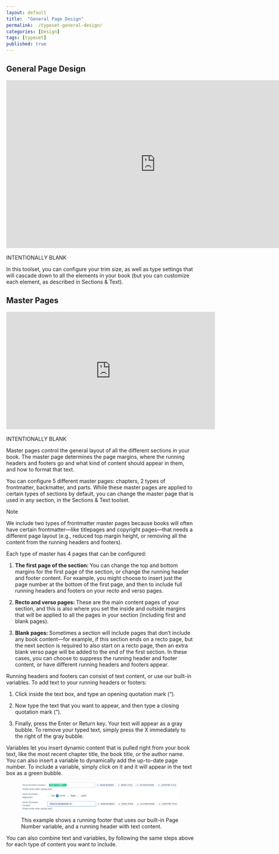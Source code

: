 ```yaml
---
layout: default
title:  "General Page Design"
permalink:  /typeset-general-design/
categories: [Design]
tags: [typeset]
published: true
---
```


<section data-type="chapter" class="hsecchapter" data-hederis-type="hsecchapter" id="typeset-general-design" data-pi-attrs="id: typeset-general-design; data-tags: typeset;" role="doc-chapter" data-tags="typeset" data-author-name=" " data-book-title=" " title="General Page Design"><h1 data-hederis-type="hblkchaptitle" class="hblkchaptitle" id="pfm13firM">General Page Design</h1>
    <iframe width="800" height="450" src="https://www.youtube.com/embed/uJFdCjW8Rl8" frameborder="0" allow="accelerometer;" encrypted-media="" gyroscope="" picture-in-picture="" allowfullscreen="" id="p83zk7TBZ"></iframe>
    <p data-embedded-html="true" id="py1mmkqT2">INTENTIONALLY BLANK</p>
    <p class="hblkp" data-hederis-type="hblkp" id="typeset-master-pages" data-pi-attrs="id: typeset-master-pages; data-tags: typeset;" data-tags="typeset">In this toolset, you can configure your trim size, as well as type settings that will cascade down to all the elements in your book (but you can customize each element, as described in Sections &amp; Text).</p>
    <h1 data-hederis-type="hblkchaptitle" class="hblkchaptitle" id="pWcDHzLNm">Master Pages</h1>
    <iframe width="560" height="315" src="https://www.youtube.com/embed/OVFvTesq8-E" frameborder="0" allow="accelerometer;" autoplay="" encrypted-media="" gyroscope="" picture-in-picture="" allowfullscreen="" id="pYBtJyiLu"></iframe>
    <p data-embedded-html="true" id="pQ6TMFoWQ">INTENTIONALLY BLANK</p>
    <p class="hblkp" data-hederis-type="hblkp" id="proLFuMw6">Master pages control the general layout of all the different sections in your book. The master page determines the page margins, where the running headers and footers go and what kind of content should appear in them, and how to format that text.</p>
    <p class="hblkp" data-hederis-type="hblkp" id="pbGwvDzzA">You can configure 5 different master pages: chapters, 2 types of frontmatter, backmatter, and parts. While these master pages are applied to certain types of sections by default, you can change the master page that is used in any section, in the Sections &amp; Text toolset.</p>
    <aside class="hwprbox box" data-hederis-type="hwprbox" id="pax7pRbw6" data-type="sidebar"><p class="hblktype" data-hederis-type="hblktype" id="pdb15g5OV">Note</p>
    <p class="hblkp" data-hederis-type="hblkp" id="pdb0oRtnc">We include two types of frontmatter master pages because books will often have certain frontmatter&#8212;like titlepages and copyright pages&#8212;that needs a different page layout (e.g., reduced top margin height, or removing all the content from the running headers and footers). </p>
    </aside>
    <p class="hblkp" data-hederis-type="hblkp" id="pKnlpUnhA">Each type of master has 4 pages that can be configured:</p>
    <ol class="hwprnumlist" data-hederis-type="hwprnumlist" id="pChV39ms3"><li class="hblkoli" data-hederis-type="hblkoli" id="li061xFXDN"><p class="hblkoli" data-hederis-type="hblklip" id="paTqwLLwL"><strong class="hspanstrong" data-hederis-type="hspanstrong" id="p0cDdFyxL">The first page of the section: </strong>You can change the top and bottom margins for the first page of the section, or change the running header and footer content. For example, you might choose to insert just the page number at the bottom of the first page, and then to include full running headers and footers on your recto and verso pages.</p></li>
    <li class="hblkoli" data-hederis-type="hblkoli" id="li3TJvmDAt"><p class="hblkoli" data-hederis-type="hblklip" id="p0QHBA5KQ"><strong class="hspanstrong" data-hederis-type="hspanstrong" id="pOBYTdm7l">Recto and verso pages: </strong>These are the main content pages of your section, and this is also where you set the inside and outside margins that will be applied to all the pages in your section (including first and blank pages).</p></li>
    <li class="hblkoli" data-hederis-type="hblkoli" id="lifZvLkcSo"><p class="hblkoli" data-hederis-type="hblklip" id="pX5wemf9U"><strong class="hspanstrong" data-hederis-type="hspanstrong" id="paHm25m2s">Blank pages: </strong>Sometimes a section will include pages that don&#8217;t include any book content&#8212;for example, if this section ends on a recto page, but the next section is required to also start on a recto page, then an extra blank verso page will be added to the end of the first section. In these cases, you can choose to suppress the running header and footer content, or have different running headers and footers appear.</p></li>
    </ol>
    <p class="hblkp" data-hederis-type="hblkp" id="p1pHjurZK">Running headers and footers can consist of text content, or use our built-in variables. To add text to your running headers or footers:</p>
    <ol class="hwprnumlist" data-hederis-type="hwprnumlist" id="pzMUhqPXV"><li class="hblkoli" data-hederis-type="hblkoli" id="litr1jRaKa"><p class="hblkoli" data-hederis-type="hblklip" id="paYAKrs7L">Click inside the text box, and type an opening quotation mark (&#8220;).</p></li>
    <li class="hblkoli" data-hederis-type="hblkoli" id="lil4RMZhX0"><p class="hblkoli" data-hederis-type="hblklip" id="pRpzOmG5Y">Now type the text that you want to appear, and then type a closing quotation mark (&#8221;).</p></li>
    <li class="hblkoli" data-hederis-type="hblkoli" id="livY31l4jI"><p class="hblkoli" data-hederis-type="hblklip" id="pqI7vOBLl">Finally, press the Enter or Return key. Your text will appear as a gray bubble. To remove your typed text, simply press the X immediately to the right of the gray bubble.</p></li>
    </ol>
    <p class="hblkp" data-hederis-type="hblkp" id="pstG58kAX">Variables let you insert dynamic content that is pulled right from your book text, like the most recent chapter title, the book title, or the author name. You can also insert a variable to dynamically add the up-to-date page number. To include a variable, simply click on it and it will appear in the text box as a green bubble.</p>
    <figure class="hwprfig" data-hederis-type="hwprfig" id="pZfBmmqea"><img data-hederis-type="hblkimg" class="hblkimg" id="pjdykhrXZ" src="/images/runheadfoot.png" data-img-src="runheadfoot.png"/>
    <p class="hblkcaption" data-hederis-type="hblkcaption" id="pJsk9hqM0">This example shows a running footer that uses our built-in Page Number variable, and a running header with text content.</p>
    </figure>
    <p class="hblkp" data-hederis-type="hblkp" id="pc5peOiL7">You can also combine text and variables, by following the same steps above for each type of content you want to include.</p>
    </section>
    